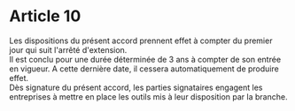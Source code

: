 # Article 10

  
Les dispositions du présent accord prennent effet à compter du premier jour qui suit l'arrêté d'extension.  
Il est conclu pour une durée déterminée de 3 ans à compter de son entrée en vigueur. A cette dernière date, il cessera automatiquement de produire effet.  
Dès signature du présent accord, les parties signataires engagent les entreprises à mettre en place les outils mis à leur disposition par la branche.

